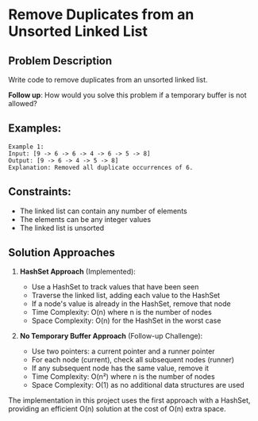 # Remove Duplicates from an Unsorted Linked List

## Problem Description
Write code to remove duplicates from an unsorted linked list.

**Follow up**: How would you solve this problem if a temporary buffer is not allowed?

## Examples:
```
Example 1:
Input: [9 -> 6 -> 6 -> 4 -> 6 -> 5 -> 8]
Output: [9 -> 6 -> 4 -> 5 -> 8]
Explanation: Removed all duplicate occurrences of 6.
```

## Constraints:
- The linked list can contain any number of elements
- The elements can be any integer values
- The linked list is unsorted

## Solution Approaches

1. **HashSet Approach** (Implemented):
   - Use a HashSet to track values that have been seen
   - Traverse the linked list, adding each value to the HashSet
   - If a node's value is already in the HashSet, remove that node
   - Time Complexity: O(n) where n is the number of nodes
   - Space Complexity: O(n) for the HashSet in the worst case

2. **No Temporary Buffer Approach** (Follow-up Challenge):
   - Use two pointers: a current pointer and a runner pointer
   - For each node (current), check all subsequent nodes (runner)
   - If any subsequent node has the same value, remove it
   - Time Complexity: O(n²) where n is the number of nodes
   - Space Complexity: O(1) as no additional data structures are used

The implementation in this project uses the first approach with a HashSet, providing an efficient O(n) solution at the cost of O(n) extra space.
